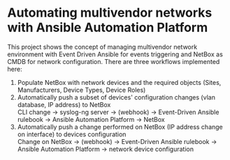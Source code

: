 # Automating multivendor networks with Ansible Automation Platform
This project shows the concept of managing multivendor network environment with Event Driven Ansible for events triggering and NetBox as CMDB for network configuration.
There are three workflows implemented here:
1. Populate NetBox with network devices and the required objects (Sites, Manufacturers, Device Types, Device Roles)
2. Automatically push a subset of devices' configuration changes (vlan database, IP address) to NetBox  
   CLI change -> syslog-ng server -> (webhook) -> Event-Driven Ansible rulebook -> Ansible Automation Platform -> NetBox
3. Automatically push a change performed on NetBox (IP address change on interface) to devices configuration  
   Change on NetBox -> (webhook) -> Event-Driven Ansible rulebook -> Ansible Automation Platform -> network device configuration
